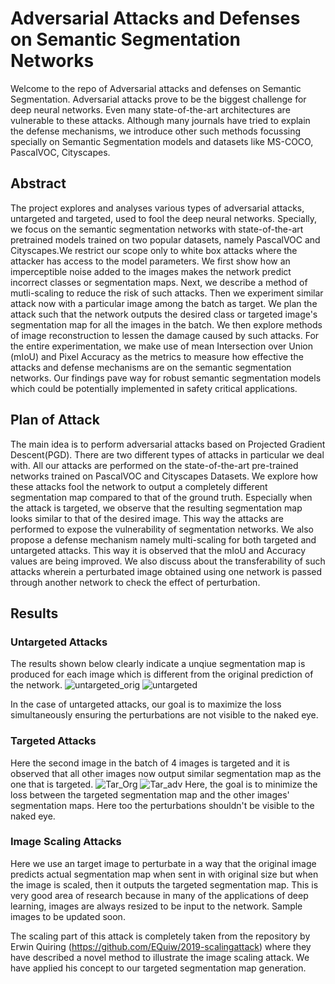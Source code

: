 # Adversarial Attacks and Defenses on Semantic Segmentation Networks
Welcome to the repo of Adversarial attacks and defenses on Semantic Segmentation. Adversarial attacks prove to be the biggest challenge for deep neural networks. Even many state-of-the-art architectures are vulnerable to these attacks. Although many journals have tried to explain the defense mechanisms, we introduce other such methods focussing specially on Semantic Segmentation models and datasets like MS-COCO, PascalVOC, Cityscapes. 

## Abstract
The project explores and analyses various types of adversarial attacks, untargeted and targeted, used to fool the deep neural networks. Specially, we focus on the semantic segmentation networks with state-of-the-art pretrained models trained on two popular datasets, namely PascalVOC and Cityscapes.We restrict our scope only to white box attacks where the attacker has access to the model parameters.
 We first show how an imperceptible noise added to the images makes the network predict incorrect classes or segmentation maps. Next, we describe a method of mutli-scaling to reduce the risk of such attacks. Then we experiment similar attack now with a particular image among the batch as target. We plan the attack such that the network outputs the desired class or targeted image's segmentation map for all the images in the batch. We then explore methods of image reconstruction to lessen the damage caused by such attacks.
For the entire experimentation, we make use of mean Intersection over Union (mIoU) and Pixel Accuracy as the metrics to measure how effective the attacks and defense mechanisms are on the semantic segmentation networks. Our findings pave way for robust semantic segmentation models which could be potentially implemented in safety critical applications.

## Plan of Attack
The main idea is to perform adversarial attacks based on Projected Gradient Descent(PGD). There are two different types of attacks in particular we deal with. All our attacks are performed on the state-of-the-art pre-trained networks trained on PascalVOC and Cityscapes Datasets. We explore how these attacks fool the network to output a completely different segmentation map compared to that of the ground truth.
Especially when the attack is targeted, we observe that the resulting segmentation map looks similar to that of the desired image. This way the attacks are performed to expose the vulnerability of segmentation networks. 
We also propose a defense mechanism namely multi-scaling for both targeted and untargeted attacks. This way it is observed that the mIoU and Accuracy values are being improved. We also discuss about the transferability of such attacks wherein a perturbated image obtained using one network is passed through another network to check the effect of perturbation.

## Results
### Untargeted Attacks
The results shown below clearly indicate a unqiue segmentation map is produced for each image which is different from the original prediction of the network.
![untargeted_orig](https://user-images.githubusercontent.com/65396498/129730846-deb31b88-de11-4a90-8ba0-1b6b50693adf.jpg)
![untargeted](https://user-images.githubusercontent.com/65396498/129730860-f2e60f01-1e6e-4927-bf03-859c9c413c01.jpg)

In the case of untargeted attacks, our goal is to maximize the loss simultaneously ensuring the perturbations are not visible to the naked eye.
### Targeted Attacks
Here the second image in the batch of 4 images is targeted and it is observed that all other images now output similar segmentation map as the one that is targeted.
![Tar_Org](https://user-images.githubusercontent.com/65396498/129731350-108b56c9-20e7-487d-8c40-287cab9d86c0.jpg)
![Tar_adv](https://user-images.githubusercontent.com/65396498/129731372-541d3553-98f5-4375-b500-69f54d5017bf.jpg)
 Here, the goal is to minimize the loss between the targeted segmentation map and the other images' segmentation maps. Here too the perturbations shouldn't be visible to the naked eye.
 
 ### Image Scaling Attacks
 Here we use an target image to perturbate in a way that the original image predicts actual segmentation map when sent in with original size but when the image is scaled, then it outputs the targeted segmentation map. This is very good area of research because in many of the applications of deep learning, images are always resized to be input to the network. Sample images to be updated soon.

The scaling part of this attack is completely taken from the repository by Erwin Quiring (https://github.com/EQuiw/2019-scalingattack) where they have described a novel method to illustrate the image scaling attack. We have applied his concept to our targeted segmentation map generation. 


